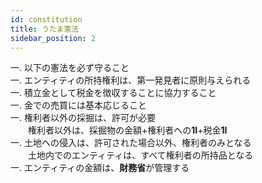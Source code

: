```yaml
---
id: constitution
title: うたま憲法
sidebar_position: 2
---
```


一. 以下の憲法を必ず守ること  
一. エンティティの所持権利は、第一発見者に原則与えられる  
一. 積立金として税金を徴収することに協力すること  
一. 金での売買には基本応じること  
一. 権利者以外の採掘は、許可が必要  
　　権利者以外は、採掘物の金額+権利者への**1I**+税金**1I**  
一. 土地への侵入は、許可された場合以外、権利者のみとなる  
　　土地内でのエンティティは、すべて権利者の所持品となる  
一. エンティティの金額は、**財務省**が管理する
